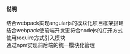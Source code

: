 #### 说明
结合webpack实现angularjs的模块化项目框架搭建  
结合webpack使前端开发更符合nodejs的打开方式  
使用require方式引入模块  
通过npm实现前后端的统一模块化管理
